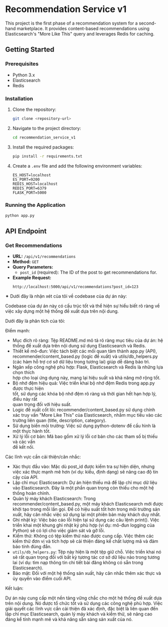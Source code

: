 # Recommendation Service v1

This project is the first phase of a recommendation system for a second-hand marketplace. It provides content-based recommendations using Elasticsearch's "More Like This" query and leverages Redis for caching.

## Getting Started

### Prerequisites

-   Python 3.x
-   Elasticsearch
-   Redis

### Installation

1. Clone the repository:
    ```bash
    git clone <repository-url>
    ```
2. Navigate to the project directory:
    ```bash
    cd recommendation_service_v1
    ```
3. Install the required packages:
    ```bash
    pip install -r requirements.txt
    ```
4. Create a `.env` file and add the following environment variables:
    ```
    ES_HOST=localhost
    ES_PORT=9200
    REDIS_HOST=localhost
    REDIS_PORT=6379
    FLASK_PORT=5000
    ```

### Running the Application

```bash
python app.py
```

## API Endpoint

### Get Recommendations

-   **URL:** `/api/v1/recommendations`
-   **Method:** `GET`
-   **Query Parameters:**
    -   `post_id` (required): The ID of the post to get recommendations for.
-   **Example Request:**
    ```
    http://localhost:5000/api/v1/recommendations?post_id=123
    ```

✦ Dưới đây là nhận xét của tôi về codebase của dự án này:

Codebase của dự án này có cấu trúc tốt và thể hiện sự hiểu biết rõ ràng về việc xây
dựng một hệ thống đề xuất dựa trên nội dung.

Dưới đây là phân tích của tôi:

Điểm mạnh:

-   Mục đích rõ ràng: Tệp README.md mô tả rõ ràng mục tiêu của dự án: hệ thống đề
    xuất dựa trên nội dung sử dụng Elasticsearch và Redis.
-   Thiết kế mô-đun: Việc tách biệt các mối quan tâm thành app.py (API),
    recommender/content_based.py (logic đề xuất) và utils/db_helpers.py (các hàm hỗ
    trợ cơ sở dữ liệu trong tương lai) giúp dễ dàng bảo trì.
-   Ngăn xếp công nghệ phù hợp: Flask, Elasticsearch và Redis là những lựa chọn thích  
    hợp cho loại ứng dụng này, mang lại hiệu suất và khả năng mở rộng tốt.
-   Bộ nhớ đệm hiệu quả: Việc triển khai bộ nhớ đệm Redis trong app.py được thực hiện  
    tốt, sử dụng các khóa bộ nhớ đệm rõ ràng và thời gian hết hạn hợp lý, điều này rất  
     quan trọng đối với hiệu suất.
-   Logic đề xuất cốt lõi: recommender/content_based.py sử dụng chính xác truy vấn
    "More Like This" của Elasticsearch, nhắm mục tiêu vào các trường liên quan
    (title, description, category).
-   Sử dụng biến môi trường: Việc sử dụng python-dotenv để cấu hình là một thực hành
    tốt.
-   Xử lý lỗi cơ bản: Mã bao gồm xử lý lỗi cơ bản cho các tham số bị thiếu và các vấn  
    đề kết nối.

Các lĩnh vực cần cải thiện/cân nhắc:

-   Xác thực đầu vào: Mặc dù post_id được kiểm tra sự hiện diện, nhưng việc xác thực
    mạnh mẽ hơn (ví dụ: kiểu, định dạng) sẽ nâng cao độ tin cậy của API.
-   Lập chỉ mục Elasticsearch: Dự án hiện thiếu mã để lập chỉ mục dữ liệu vào
    Elasticsearch. Đây là một phần quan trọng còn thiếu cho một hệ thống hoàn chỉnh.
-   Quản lý máy khách Elasticsearch: Trong recommender/content_based.py, một máy
    khách Elasticsearch mới được khởi tạo trong mỗi lần gọi. Để có hiệu suất tốt hơn
    trong môi trường sản xuất, hãy cân nhắc việc sử dụng lại một phiên bản máy khách
    duy nhất.
-   Ghi nhật ký: Việc báo cáo lỗi hiện tại sử dụng các câu lệnh print(). Việc triển
    khai một khung ghi nhật ký phù hợp (ví dụ: mô-đun logging của Python) sẽ có lợi
    cho việc giám sát và gỡ lỗi.
-   Kiểm thử: Không có tệp kiểm thử nào được cung cấp. Việc thêm các kiểm thử đơn vị
    và tích hợp sẽ cải thiện đáng kể chất lượng mã và đảm bảo tính đúng đắn.
-   `utils/db_helpers.py`: Tệp này hiện là một tệp giữ chỗ. Việc triển khai nó sẽ rất
    quan trọng đối với bất kỳ tương tác cơ sở dữ liệu nào trong tương lai (ví dụ: tìm
    nạp thông tin chi tiết bài đăng không có sẵn trong Elasticsearch).
-   Bảo mật: Đối với một hệ thống sản xuất, hãy cân nhắc thêm xác thực và ủy quyền
    vào điểm cuối API.

Kết luận:

Dự án này cung cấp một nền tảng vững chắc cho một hệ thống đề xuất dựa trên nội dung.
Nó được tổ chức tốt và sử dụng các công nghệ phù hợp. Việc giải quyết các lĩnh vực
cần cải thiện đã xác định, đặc biệt là liên quan đến lập chỉ mục Elasticsearch, quản
lý máy khách và kiểm thử, sẽ nâng cao đáng kể tính mạnh mẽ và khả năng sẵn sàng sản
xuất của nó.

